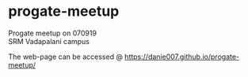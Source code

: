 # progate-meetup
Progate meetup on 070919  
SRM Vadapalani campus


The web-page can be accessed @ https://danie007.github.io/progate-meetup/
